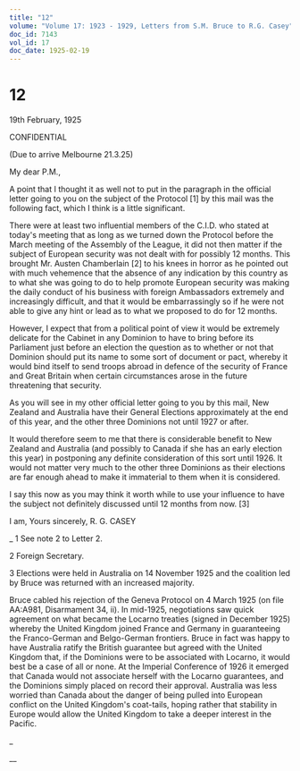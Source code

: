 ```yaml
---
title: "12"
volume: "Volume 17: 1923 - 1929, Letters from S.M. Bruce to R.G. Casey"
doc_id: 7143
vol_id: 17
doc_date: 1925-02-19
---
```


# 12

19th February, 1925

CONFIDENTIAL

(Due to arrive Melbourne 21.3.25)

My dear P.M.,

A point that I thought it as well not to put in the paragraph in the official letter going to you on the subject of the Protocol [1] by this mail was the following fact, which I think is a little significant.

There were at least two influential members of the C.I.D. who stated at today's meeting that as long as we turned down the Protocol before the March meeting of the Assembly of the League, it did not then matter if the subject of European security was not dealt with for possibly 12 months. This brought Mr. Austen Chamberlain [2] to his knees in horror as he pointed out with much vehemence that the absence of any indication by this country as to what she was going to do to help promote European security was making the daily conduct of his business with foreign Ambassadors extremely and increasingly difficult, and that it would be embarrassingly so if he were not able to give any hint or lead as to what we proposed to do for 12 months.

However, I expect that from a political point of view it would be extremely delicate for the Cabinet in any Dominion to have to bring before its Parliament just before an election the question as to whether or not that Dominion should put its name to some sort of document or pact, whereby it would bind itself to send troops abroad in defence of the security of France and Great Britain when certain circumstances arose in the future threatening that security.

As you will see in my other official letter going to you by this mail, New Zealand and Australia have their General Elections approximately at the end of this year, and the other three Dominions not until 1927 or after.

It would therefore seem to me that there is considerable benefit to New Zealand and Australia (and possibly to Canada if she has an early election this year) in postponing any definite consideration of this sort until 1926. It would not matter very much to the other three Dominions as their elections are far enough ahead to make it immaterial to them when it is considered.

I say this now as you may think it worth while to use your influence to have the subject not definitely discussed until 12 months from now. [3]

I am, Yours sincerely, R. G. CASEY 

_ 1 See note 2 to Letter 2.

2 Foreign Secretary.

3 Elections were held in Australia on 14 November 1925 and the coalition led by Bruce was returned with an increased majority.

Bruce cabled his rejection of the Geneva Protocol on 4 March 1925 (on file AA:A981, Disarmament 34, ii). In mid-1925, negotiations saw quick agreement on what became the Locarno treaties (signed in December 1925) whereby the United Kingdom joined France and Germany in guaranteeing the Franco-German and Belgo-German frontiers. Bruce in fact was happy to have Australia ratify the British guarantee but agreed with the United Kingdom that, if the Dominions were to be associated with Locarno, it would best be a case of all or none. At the Imperial Conference of 1926 it emerged that Canada would not associate herself with the Locarno guarantees, and the Dominions simply placed on record their approval. Australia was less worried than Canada about the danger of being pulled into European conflict on the United Kingdom's coat-tails, hoping rather that stability in Europe would allow the United Kingdom to take a deeper interest in the Pacific.

_

__
